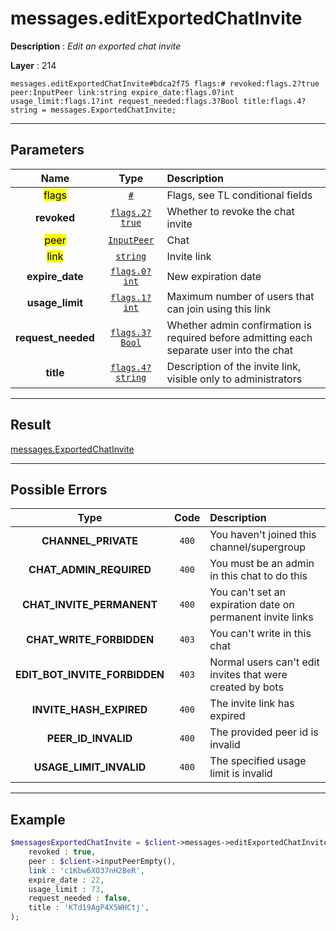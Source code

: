 # messages.editExportedChatInvite

**Description** : *Edit an exported chat invite*

**Layer** : 214

```tl
messages.editExportedChatInvite#bdca2f75 flags:# revoked:flags.2?true peer:InputPeer link:string expire_date:flags.0?int usage_limit:flags.1?int request_needed:flags.3?Bool title:flags.4?string = messages.ExportedChatInvite;
```

---

## Parameters

| Name | Type | Description |
| :---: | :---: | :--- |
| <mark>flags</mark> | [`#`](type/#) | Flags, see TL conditional fields |
| **revoked** | [`flags.2?true`](type/true) | Whether to revoke the chat invite |
| <mark>peer</mark> | [`InputPeer`](type/InputPeer) | Chat |
| <mark>link</mark> | [`string`](type/string) | Invite link |
| **expire_date** | [`flags.0?int`](type/int) | New expiration date |
| **usage_limit** | [`flags.1?int`](type/int) | Maximum number of users that can join using this link |
| **request_needed** | [`flags.3?Bool`](type/Bool) | Whether admin confirmation is required before admitting each separate user into the chat |
| **title** | [`flags.4?string`](type/string) | Description of the invite link, visible only to administrators |

---

## Result

[messages.ExportedChatInvite](type/messages.ExportedChatInvite)

---

## Possible Errors

| Type | Code | Description |
| :---: | :---: | :--- |
| **CHANNEL_PRIVATE** | `400` | You haven't joined this channel/supergroup |
| **CHAT_ADMIN_REQUIRED** | `400` | You must be an admin in this chat to do this |
| **CHAT_INVITE_PERMANENT** | `400` | You can't set an expiration date on permanent invite links |
| **CHAT_WRITE_FORBIDDEN** | `403` | You can't write in this chat |
| **EDIT_BOT_INVITE_FORBIDDEN** | `403` | Normal users can't edit invites that were created by bots |
| **INVITE_HASH_EXPIRED** | `400` | The invite link has expired |
| **PEER_ID_INVALID** | `400` | The provided peer id is invalid |
| **USAGE_LIMIT_INVALID** | `400` | The specified usage limit is invalid |

---

## Example

```php
$messagesExportedChatInvite = $client->messages->editExportedChatInvite(
	revoked : true,
	peer : $client->inputPeerEmpty(),
	link : 'c1Kbw6XO37nH2BeR',
	expire_date : 22,
	usage_limit : 73,
	request_needed : false,
	title : 'KTd19AgP4X5WHCtj',
);
```